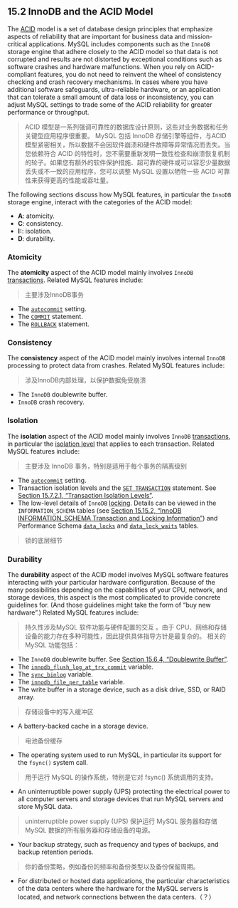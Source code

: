 ## 15.2 InnoDB and the ACID Model

The [ACID](https://dev.mysql.com/doc/refman/8.0/en/glossary.html#glos_acid) model is a set of database design principles that emphasize aspects of reliability that are important for business data and mission-critical applications. MySQL includes components such as the `InnoDB` storage engine that adhere closely to the ACID model so that data is not corrupted and results are not distorted by exceptional conditions such as software crashes and hardware malfunctions. When you rely on ACID-compliant features, you do not need to reinvent the wheel of consistency checking and crash recovery mechanisms. In cases where you have additional software safeguards, ultra-reliable hardware, or an application that can tolerate a small amount of data loss or inconsistency, you can adjust MySQL settings to trade some of the ACID reliability for greater performance or throughput.

>ACID 模型是一系列强调可靠性的数据库设计原则，这些对业务数据和任务关键型应用程序很重要。 MySQL 包括 InnoDB 存储引擎等组件，与ACID 模型紧密相关，所以数据不会因软件崩溃和硬件故障等异常情况而丢失。当您依赖符合 ACID 的特性时，您不需要重新发明一致性检查和崩溃恢复机制的轮子。如果您有额外的软件保护措施、超可靠的硬件或可以容忍少量数据丢失或不一致的应用程序，您可以调整 MySQL 设置以牺牲一些 ACID 可靠性来获得更高的性能或吞吐量。

The following sections discuss how MySQL features, in particular the `InnoDB` storage engine, interact with the categories of the ACID model:

- **A**: atomicity.
- **C**: consistency.
- **I:**: isolation.
- **D**: durability.

### Atomicity

The **atomicity** aspect of the ACID model mainly involves `InnoDB` [transactions](https://dev.mysql.com/doc/refman/8.0/en/glossary.html#glos_transaction). Related MySQL features include:

> 主要涉及InnoDB事务

- The [`autocommit`](https://dev.mysql.com/doc/refman/8.0/en/server-system-variables.html#sysvar_autocommit) setting.
- The [`COMMIT`](https://dev.mysql.com/doc/refman/8.0/en/commit.html) statement.
- The [`ROLLBACK`](https://dev.mysql.com/doc/refman/8.0/en/commit.html) statement.

### Consistency

The **consistency** aspect of the ACID model mainly involves internal `InnoDB` processing to protect data from crashes. Related MySQL features include:

> 涉及InnoDB内部处理，以保护数据免受崩溃

- The `InnoDB` doublewrite buffer. 
- `InnoDB` crash recovery.

### Isolation

The **isolation** aspect of the ACID model mainly involves `InnoDB` [transactions](https://dev.mysql.com/doc/refman/8.0/en/glossary.html#glos_transaction), in particular the [isolation level](https://dev.mysql.com/doc/refman/8.0/en/glossary.html#glos_isolation_level) that applies to each transaction. Related MySQL features include:

> 主要涉及 InnoDB 事务，特别是适用于每个事务的隔离级别

- The [`autocommit`](https://dev.mysql.com/doc/refman/8.0/en/server-system-variables.html#sysvar_autocommit) setting.
- Transaction isolation levels and the [`SET TRANSACTION`](https://dev.mysql.com/doc/refman/8.0/en/set-transaction.html) statement. See [Section 15.7.2.1, “Transaction Isolation Levels”](https://dev.mysql.com/doc/refman/8.0/en/innodb-transaction-isolation-levels.html).
- The low-level details of `InnoDB` [locking](https://dev.mysql.com/doc/refman/8.0/en/glossary.html#glos_locking). Details can be viewed in the `INFORMATION_SCHEMA` tables (see [Section 15.15.2, “InnoDB INFORMATION_SCHEMA Transaction and Locking Information”](https://dev.mysql.com/doc/refman/8.0/en/innodb-information-schema-transactions.html)) and Performance Schema [`data_locks`](https://dev.mysql.com/doc/refman/8.0/en/performance-schema-data-locks-table.html) and [`data_lock_waits`](https://dev.mysql.com/doc/refman/8.0/en/performance-schema-data-lock-waits-table.html) tables.

> 锁的底层细节

### Durability

The **durability** aspect of the ACID model involves MySQL software features interacting with your particular hardware configuration. Because of the many possibilities depending on the capabilities of your CPU, network, and storage devices, this aspect is the most complicated to provide concrete guidelines for. (And those guidelines might take the form of “buy new hardware”.) Related MySQL features include:

> 持久性涉及MySQL 软件功能与硬件配置的交互 。由于 CPU、网络和存储设备的能力存在多种可能性，因此提供具体指导方针是最复杂的。 相关的 MySQL 功能包括：

- The `InnoDB` doublewrite buffer. See [Section 15.6.4, “Doublewrite Buffer”](https://dev.mysql.com/doc/refman/8.0/en/innodb-doublewrite-buffer.html).
- The [`innodb_flush_log_at_trx_commit`](https://dev.mysql.com/doc/refman/8.0/en/innodb-parameters.html#sysvar_innodb_flush_log_at_trx_commit) variable.
- The [`sync_binlog`](https://dev.mysql.com/doc/refman/8.0/en/replication-options-binary-log.html#sysvar_sync_binlog) variable.
- The [`innodb_file_per_table`](https://dev.mysql.com/doc/refman/8.0/en/innodb-parameters.html#sysvar_innodb_file_per_table) variable.
- The write buffer in a storage device, such as a disk drive, SSD, or RAID array.

> 存储设备中的写入缓冲区

- A battery-backed cache in a storage device.

> 电池备份缓存

- The operating system used to run MySQL, in particular its support for the `fsync()` system call.

> 用于运行 MySQL 的操作系统，特别是它对 fsync() 系统调用的支持。

- An uninterruptible power supply (UPS) protecting the electrical power to all computer servers and storage devices that run MySQL servers and store MySQL data.

> uninterruptible power supply (UPS) 保护运行 MySQL 服务器和存储 MySQL 数据的所有服务器和存储设备的电源。

- Your backup strategy, such as frequency and types of backups, and backup retention periods.

> 你的备份策略，例如备份的频率和备份类型以及备份保留周期。

- For distributed or hosted data applications, the particular characteristics of the data centers where the hardware for the MySQL servers is located, and network connections between the data centers.（？）